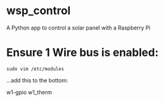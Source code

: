 # wsp_control
A Python app to control a solar panel with a Raspberry Pi

# Ensure 1 Wire bus is enabled:

    sudo vim /etc/modules
    
...add this to the bottom:

   w1-gpio
   w1_therm

